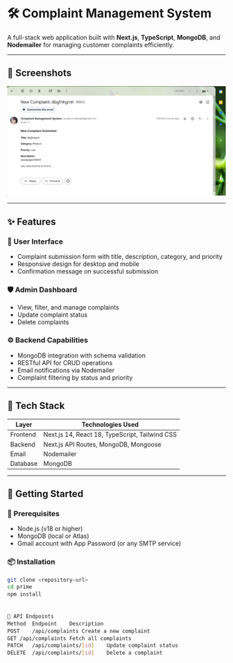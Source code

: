 # 🛠️ Complaint Management System

A full-stack web application built with **Next.js**, **TypeScript**, **MongoDB**, and **Nodemailer** for managing customer complaints efficiently.

---

## 📸 Screenshots

![email sample ](images/Screenshot%202025-09-28%20143724.png)


---

## ✨ Features

### 👤 User Interface
- Complaint submission form with title, description, category, and priority
- Responsive design for desktop and mobile
- Confirmation message on successful submission

### 🛡️ Admin Dashboard
- View, filter, and manage complaints
- Update complaint status
- Delete complaints

### ⚙️ Backend Capabilities
- MongoDB integration with schema validation
- RESTful API for CRUD operations
- Email notifications via Nodemailer
- Complaint filtering by status and priority

---

## 🧰 Tech Stack

| Layer      | Technologies Used                          |
|------------|--------------------------------------------|
| Frontend   | Next.js 14, React 18, TypeScript, Tailwind CSS |
| Backend    | Next.js API Routes, MongoDB, Mongoose      |
| Email      | Nodemailer                                 |
| Database   | MongoDB                                    |

---

## 🚀 Getting Started

### 🔧 Prerequisites
- Node.js (v18 or higher)
- MongoDB (local or Atlas)
- Gmail account with App Password (or any SMTP service)

### 📦 Installation

```bash
git clone <repository-url>
cd prime
npm install


📡 API Endpoints
Method	Endpoint	Description
POST	/api/complaints	Create a new complaint
GET	/api/complaints	Fetch all complaints
PATCH	/api/complaints/[id]	Update complaint status
DELETE	/api/complaints/[id]	Delete a complaint
